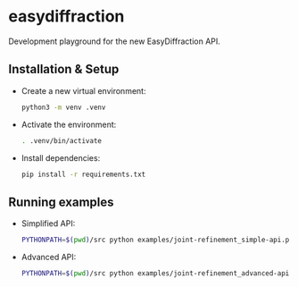 # easydiffraction

Development playground for the new EasyDiffraction API.

## Installation & Setup

- Create a new virtual environment:
  ```bash
  python3 -m venv .venv
  ```
- Activate the environment:
  ```bash
  . .venv/bin/activate
  ```
- Install dependencies:
  ```bash
  pip install -r requirements.txt
  ```

## Running examples

- Simplified API: 
  ```bash
  PYTHONPATH=$(pwd)/src python examples/joint-refinement_simple-api.py
  ```
- Advanced API: 
  ```bash
  PYTHONPATH=$(pwd)/src python examples/joint-refinement_advanced-api.py
  ```
